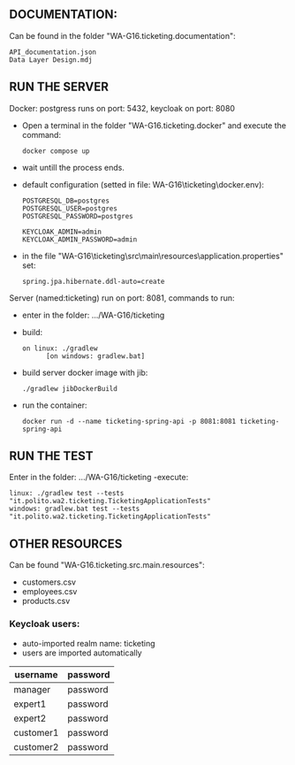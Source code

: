 ## DOCUMENTATION:
Can be found in the folder "WA-G16.ticketing.documentation":
   
    API_documentation.json
    Data Layer Design.mdj
## RUN THE SERVER
Docker: postgress runs on port: 5432, keycloak on port: 8080
- Open a terminal in the folder "WA-G16.ticketing.docker" and execute the command:

      docker compose up
      
- wait untill the process ends.
- default configuration (setted in file: WA-G16\ticketing\docker\.env):

      POSTGRESQL_DB=postgres
      POSTGRESQL_USER=postgres
      POSTGRESQL_PASSWORD=postgres

      KEYCLOAK_ADMIN=admin
      KEYCLOAK_ADMIN_PASSWORD=admin

- in the file "WA-G16\ticketing\src\main\resources\application.properties" set:

      spring.jpa.hibernate.ddl-auto=create

Server (named:ticketing) run on port: 8081, commands to run:
- enter in the folder: .../WA-G16/ticketing
- build:
 
      on linux: ./gradlew
            [on windows: gradlew.bat]
- build server docker image with jib: 
      
      ./gradlew jibDockerBuild
- run the container:

      docker run -d --name ticketing-spring-api -p 8081:8081 ticketing-spring-api

## RUN THE TEST
Enter in the folder: .../WA-G16/ticketing
-execute: 
        
    linux: ./gradlew test --tests "it.polito.wa2.ticketing.TicketingApplicationTests"
    windows: gradlew.bat test --tests "it.polito.wa2.ticketing.TicketingApplicationTests"
    
## OTHER RESOURCES
Can be found "WA-G16.ticketing.src.main.resources":
        
- customers.csv
- employees.csv
- products.csv

### Keycloak users:
- auto-imported realm name: ticketing
- users are imported automatically

| username  | password |
|-----------|----------|
| manager   | password |
| expert1   | password |
| expert2   | password |
| customer1 | password |
| customer2 | password |
